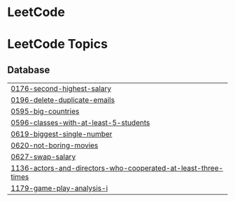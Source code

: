 # LeetCode
<!---LeetCode Topics Start-->
# LeetCode Topics
## Database
|  |
| ------- |
| [0176-second-highest-salary](https://github.com/z1one516/LeetCode/tree/master/0176-second-highest-salary) |
| [0196-delete-duplicate-emails](https://github.com/z1one516/LeetCode/tree/master/0196-delete-duplicate-emails) |
| [0595-big-countries](https://github.com/z1one516/LeetCode/tree/master/0595-big-countries) |
| [0596-classes-with-at-least-5-students](https://github.com/z1one516/LeetCode/tree/master/0596-classes-with-at-least-5-students) |
| [0619-biggest-single-number](https://github.com/z1one516/LeetCode/tree/master/0619-biggest-single-number) |
| [0620-not-boring-movies](https://github.com/z1one516/LeetCode/tree/master/0620-not-boring-movies) |
| [0627-swap-salary](https://github.com/z1one516/LeetCode/tree/master/0627-swap-salary) |
| [1136-actors-and-directors-who-cooperated-at-least-three-times](https://github.com/z1one516/LeetCode/tree/master/1136-actors-and-directors-who-cooperated-at-least-three-times) |
| [1179-game-play-analysis-i](https://github.com/z1one516/LeetCode/tree/master/1179-game-play-analysis-i) |
<!---LeetCode Topics End-->